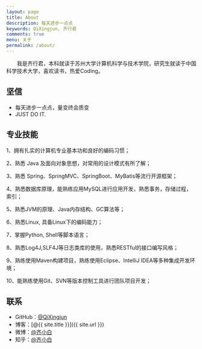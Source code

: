 ```yaml
---
layout: page
title: About
description: 每天进步一点点
keywords: QiXingjun, 齐行君
comments: true
menu: 关于
permalink: /about/
---
```


　　我是齐行君，本科就读于苏州大学计算机科学与技术学院，研究生就读于中国科学技术大学，喜欢读书，热爱Coding。

## 坚信

* 每天进步一点点，量变终会质变
* JUST DO IT.

## 专业技能

1、拥有扎实的计算机专业基本功和良好的编码习惯；

2、熟悉 Java 及面向对象思想，对常用的设计模式有所了解；

3、熟悉 Spring、SpringMVC、SpringBoot、MyBatis等流行开源框架；

4、熟悉数据库原理，能熟练应用MySQL进行应用开发，熟悉事务，存储过程，索引；

5、熟悉JVM的原理、Java内存结构、GC算法等；

6、熟悉Linux, 具备Linux下的编码能力；

7、掌握Python, Shell等脚本语言；

8、熟悉Log4J,SLF4J等日志类库的使用，熟悉RESTful的接口编写风格；

9、熟练使用Maven构建项目，熟练使用Eclipse、IntelliJ IDEA等多种集成开发环境；

10、能熟练使用Git、SVN等版本控制工具进行团队项目开发；


## 联系

* GitHub：[@QiXingjun](https://github.com/QiXingjun)
* 博客：[@{{ site.title }}]({{ site.url }})
* 微博：[@齐小白](http://weibo.com/henry2to2)
* 知乎：[@齐小白](http://www.zhihu.com/people/qixingjun)



